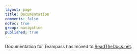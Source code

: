 ```yaml
---
layout: page
title: Documentation
comments: false
noToc: true
group: navigation
published: true
---
```


Documentation for Teampass has moved to [ReadTheDocs.net](http://teampass.readthedocs.io/en/latest/).
